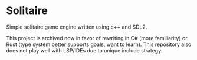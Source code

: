 # Solitaire
Simple solitaire game engine written using c++ and SDL2. 

This project is archived now in favor of rewriting in C# (more familiarity) or Rust (type system better supports goals, want to learn). This repository also does not play well with LSP/IDEs due to unique include strategy.
